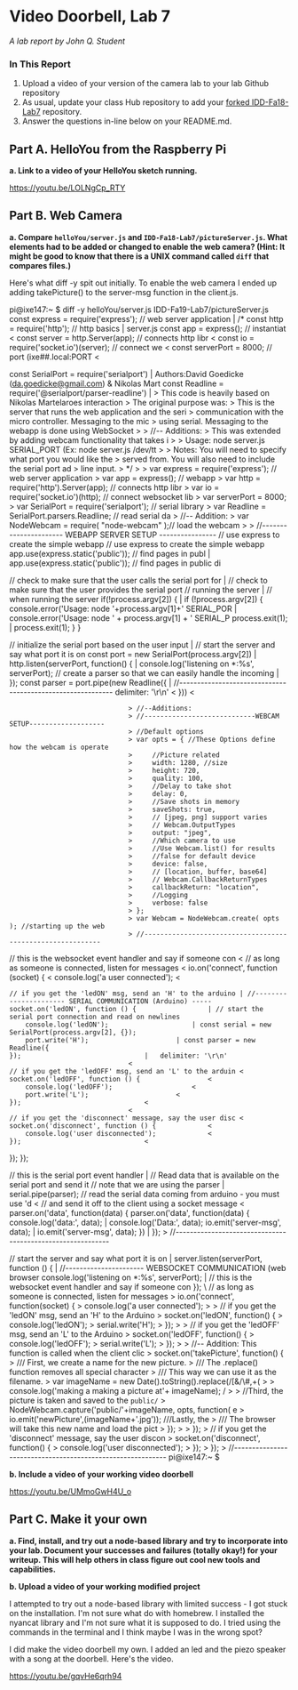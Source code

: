 # Video Doorbell, Lab 7

*A lab report by John Q. Student*

### In This Report

1. Upload a video of your version of the camera lab to your lab Github repository
1. As usual, update your class Hub repository to add your [forked IDD-Fa18-Lab7](/FAR-Lab/IDD-Fa18-Lab7) repository.
1. Answer the questions in-line below on your README.md.

## Part A. HelloYou from the Raspberry Pi

**a. Link to a video of your HelloYou sketch running.**

https://youtu.be/LOLNgCp_RTY

## Part B. Web Camera

**a. Compare `helloYou/server.js` and `IDD-Fa18-Lab7/pictureServer.js`. What elements had to be added or changed to enable the web camera? (Hint: It might be good to know that there is a UNIX command called `diff` that compares files.)**

Here's what diff -y spit out initially. To enable the web camera I ended up adding takePicture() to the server-msg function in the client.js.

pi@ixe147:~ $ diff -y helloYou/server.js IDD-Fa19-Lab7/pictureServer.js
const express = require('express'); // web server application |	/*
const http = require('http');       // http basics	      |	server.js
const app = express();				// instantiat <
const server = http.Server(app);	// connects http libr <
const io = require('socket.io')(server);	// connect we <
const serverPort = 8000;            // port (ixe##.local:PORT <

const SerialPort = require('serialport')		      |	Authors:David Goedicke (da.goedicke@gmail.com) & Nikolas Mart
const Readline = require('@serialport/parser-readline')	      |
							      >	This code is heavily based on Nikolas Martelaroes interaction
							      >	The  original purpose was:
							      >	This is the server that runs the web application and the seri
							      >	communication with the micro controller. Messaging to the mic
							      >	using serial. Messaging to the webapp is done using WebSocket
							      >
							      >	//-- Additions:
							      >	This was extended by adding webcam functionality that takes i
							      >
							      >	Usage: node server.js SERIAL_PORT (Ex: node server.js /dev/tt
							      >
							      >	Notes: You will need to specify what port you would like the 
							      >	served from. You will also need to include the serial port ad
							      >	line input.
							      >	*/
							      >
							      >	var express = require('express'); // web server application
							      >	var app = express(); // webapp
							      >	var http = require('http').Server(app); // connects http libr
							      >	var io = require('socket.io')(http); // connect websocket lib
							      >	var serverPort = 8000;
							      >	var SerialPort = require('serialport'); // serial library
							      >	var Readline = SerialPort.parsers.Readline; // read serial da
							      >	//-- Addition:
							      >	var NodeWebcam = require( "node-webcam" );// load the webcam 
							      >
							      >	//---------------------- WEBAPP SERVER SETUP ----------------
// use express to create the simple webapp			// use express to create the simple webapp
app.use(express.static('public'));	// find pages in publ |	app.use(express.static('public')); // find pages in public di

// check to make sure that the user calls the serial port for |	// check to make sure that the user provides the serial port 
// running the server					      |	// when running the server
if(!process.argv[2]) {					      |	if (!process.argv[2]) {
    console.error('Usage: node '+process.argv[1]+' SERIAL_POR |	  console.error('Usage: node ' + process.argv[1] + ' SERIAL_P
    process.exit(1);					      |	  process.exit(1);
}								}

// initialize the serial port based on the user input	      |	// start the server and say what port it is on
const port = new SerialPort(process.argv[2])		      |	http.listen(serverPort, function() {
							      |	  console.log('listening on *:%s', serverPort);
// create a parser so that we can easily handle the incoming  |	});
const parser = port.pipe(new Readline({			      |	//-----------------------------------------------------------
    delimiter: '\r\n'					      <
}))							      <

							      >	//--Additions:
							      >	//----------------------------WEBCAM SETUP-------------------
							      >	//Default options
							      >	var opts = { //These Options define how the webcam is operate
							      >	    //Picture related
							      >	    width: 1280, //size
							      >	    height: 720,
							      >	    quality: 100,
							      >	    //Delay to take shot
							      >	    delay: 0,
							      >	    //Save shots in memory
							      >	    saveShots: true,
							      >	    // [jpeg, png] support varies
							      >	    // Webcam.OutputTypes
							      >	    output: "jpeg",
							      >	    //Which camera to use
							      >	    //Use Webcam.list() for results
							      >	    //false for default device
							      >	    device: false,
							      >	    // [location, buffer, base64]
							      >	    // Webcam.CallbackReturnTypes
							      >	    callbackReturn: "location",
							      >	    //Logging
							      >	    verbose: false
							      >	};
							      >	var Webcam = NodeWebcam.create( opts ); //starting up the web
							      >	//-----------------------------------------------------------


// this is the websocket event handler and say if someone con <
// as long as someone is connected, listen for messages	      <
io.on('connect', function (socket) {			      <
    console.log('a user connected');			      <

    // if you get the 'ledON' msg, send an 'H' to the arduino |	//---------------------- SERIAL COMMUNICATION (Arduino) -----
    socket.on('ledON', function () {			      |	// start the serial port connection and read on newlines
        console.log('ledON');				      |	const serial = new SerialPort(process.argv[2], {});
        port.write('H');				      |	const parser = new Readline({
    });							      |	  delimiter: '\r\n'
							      <
    // if you get the 'ledOFF' msg, send an 'L' to the arduin <
    socket.on('ledOFF', function () {			      <
        console.log('ledOFF');				      <
        port.write('L');				      <
    });							      <
							      <
    // if you get the 'disconnect' message, say the user disc <
    socket.on('disconnect', function () {		      <
        console.log('user disconnected');		      <
    });							      <
});								});

// this is the serial port event handler		      |	// Read data that is available on the serial port and send it
// note that we are using the parser			      |	serial.pipe(parser);
// read the serial data coming from arduino - you must use 'd <
// and send it off to the client using a socket message	      <
parser.on('data', function(data) {				parser.on('data', function(data) {
    console.log('data:', data);				      |	  console.log('Data:', data);
    io.emit('server-msg', data);			      |	  io.emit('server-msg', data);
})							      |	});
							      >	//-----------------------------------------------------------

// start the server and say what port it is on		      |
server.listen(serverPort, function () {			      |	//---------------------- WEBSOCKET COMMUNICATION (web browser
    console.log('listening on *:%s', serverPort);	      |	// this is the websocket event handler and say if someone con
});							      \	// as long as someone is connected, listen for messages
							      >	io.on('connect', function(socket) {
							      >	  console.log('a user connected');
							      >
							      >	  // if you get the 'ledON' msg, send an 'H' to the Arduino
							      >	  socket.on('ledON', function() {
							      >	    console.log('ledON');
							      >	    serial.write('H');
							      >	  });
							      >
							      >	  // if you get the 'ledOFF' msg, send an 'L' to the Arduino
							      >	  socket.on('ledOFF', function() {
							      >	    console.log('ledOFF');
							      >	    serial.write('L');
							      >	  });
							      >
							      >	  //-- Addition: This function is called when the client clic
							      >	  socket.on('takePicture', function() {
							      >	    /// First, we create a name for the new picture.
							      >	    /// The .replace() function removes all special character
							      >	    /// This way we can use it as the filename.
							      >	    var imageName = new Date().toString().replace(/[&\/\\#,+(
							      >
							      >	    console.log('making a making a picture at'+ imageName); /
							      >
							      >	    //Third, the picture is  taken and saved to the `public/`
							      >	    NodeWebcam.capture('public/'+imageName, opts, function( e
							      >	    io.emit('newPicture',(imageName+'.jpg')); ///Lastly, the 
							      >	    /// The browser will take this new name and load the pict
							      >	  });
							      >
							      >	  });
							      >	  // if you get the 'disconnect' message, say the user discon
							      >	  socket.on('disconnect', function() {
							      >	    console.log('user disconnected');
							      >	  });
							      >	});
							      >	//-----------------------------------------------------------
pi@ixe147:~ $ 


**b. Include a video of your working video doorbell**

https://youtu.be/UMmoGwH4U_o

## Part C. Make it your own

**a. Find, install, and try out a node-based library and try to incorporate into your lab. Document your successes and failures (totally okay!) for your writeup. This will help others in class figure out cool new tools and capabilities.**

**b. Upload a video of your working modified project**

I attempted to try out a node-based library with limited success - I got stuck on the installation. I'm not sure what do with homebrew. I installed the nyancat library and I'm not sure what it is supposed to do. I tried using the commands in the terminal and I think maybe I was in the wrong spot?

I did make the video doorbell my own. I added an led and the piezo speaker with a song at the doorbell. Here's the video.

https://youtu.be/gqvHe6qrh94
